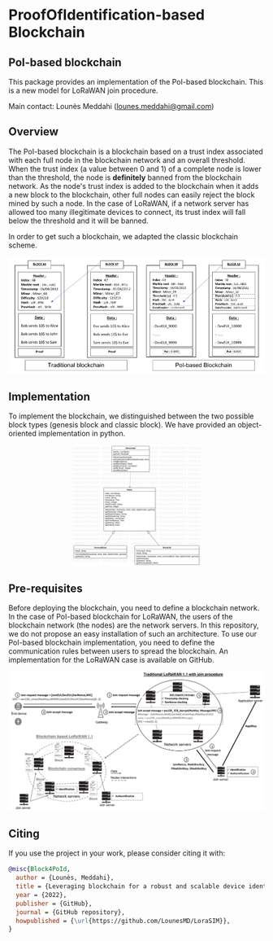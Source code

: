 # ProofOfIdentification-based Blockchain
## PoI-based blockchain
This package provides an implementation of the PoI-based blockchain. This is a new model for LoRaWAN join procedure.

Main contact: Lounès Meddahi (lounes.meddahi@gmail.com)
## Overview
The PoI-based blockchain is a blockchain based on a trust index associated with each full node in the blockchain network and an overall threshold. When the trust index (a value between 0 and 1) of a complete node is lower than the threshold, the node is **definitely** banned from the blockchain network. As the node's trust index is added to the blockchain when it adds a new block to the blockchain, other full nodes can easily reject the block mined by such a node.
In the case of LoRaWAN, if a network server has allowed too many illegitimate devices to connect, its trust index will fall below the threshold and it will be banned.

In order to get such a blockchain, we adapted the classic blockchain scheme.
<p align="center">
  <img src="./Images/PoIScheme.png" />
</p>


## Implementation
To implement the blockchain, we distinguished between the two possible block types (genesis block and classic block). We have provided an object-oriented implementation in python. 

<p align="center">
  <img src="./Images/BlockchainUML.svg" width="50%"/>
</p>

## Pre-requisites
Before deploying the blockchain, you need to define a blockchain network. In the case of PoI-based blockchain for LoRaWAN, the users of the blockchain network (the nodes) are the network servers. In this repository, we do not propose an easy installation of such an architecture.
To use our PoI-based blockchain implementation, you need to define the communication rules between users to spread the blockchain. An implementation for the LoRaWAN case is available on GitHub.
<p align="center">
  <img src="./Images/ArchitectureLoRaWANWithWithoutBlockchain.png" />
</p>

## Citing 
If you use the project in your work, please consider citing it with:

```bibtex
@misc{Block4PoId,
  author = {Lounès, Meddahi},
  title = {Leveraging blockchain for a robust and scalable device identification in LoRaWAN},
  year = {2022},
  publisher = {GitHub},
  journal = {GitHub repository},
  howpublished = {\url{https://github.com/LounesMD/LoraSIM}},
}
```
